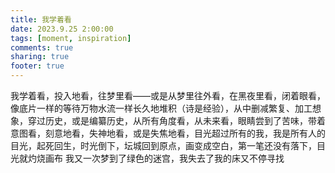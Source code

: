 ```yaml
---
title: 我学着看
date: 2023.9.25 2:00:00
tags: [moment, inspiration]
comments: true
sharing: true
footer: true
---
```

我学着看，投入地看，往梦里看——或是从梦里往外看，在黑夜里看，闭着眼看，像底片一样的等待万物水流一样长久地堆积（诗是经验），从中删减繁复、加工想象，穿过历史，或是编纂历史，从所有角度看，从未来看，眼睛尝到了苦味，带着意图看，刻意地看，失神地看，或是失焦地看，目光超过所有的我，我是所有人的目光，起死回生，时光倒下，坛城回到原点，画变成空白，第一笔还没有落下，目光就灼烧画布
我又一次梦到了绿色的迷宫，我失去了我的床又不停寻找


